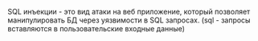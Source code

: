 SQL инъекции - это вид атаки на веб приложение, который позволяет манипулировать БД через уязвимости в SQL запросах.  (sql - запросы вставляются в пользовательские входные данные)